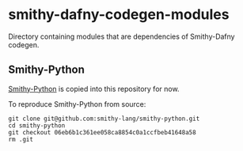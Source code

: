 # smithy-dafny-codegen-modules

Directory containing modules that are dependencies of Smithy-Dafny codegen.

## Smithy-Python

[Smithy-Python](https://github.com/smithy-lang/smithy-python) is copied into this repository for now.

To reproduce Smithy-Python from source:

```
git clone git@github.com:smithy-lang/smithy-python.git
cd smithy-python  
git checkout 06eb6b1c361ee058ca8854c0a1ccfbeb41648a58 
rm .git  
```